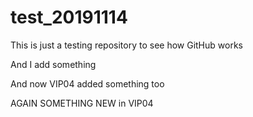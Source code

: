# test_20191114
This is just a testing repository to see how GitHub works

And I add something

And now VIP04 added something too

AGAIN SOMETHING NEW in VIP04



